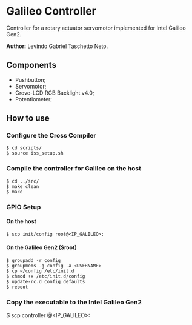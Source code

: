 # Galileo Controller
Controller for a rotary actuator servomotor implemented for Intel Galileo Gen2.

**Author:** Levindo Gabriel Taschetto Neto.

## Components

*  Pushbutton;
*  Servomotor;
*  Grove-LCD RGB Backlight v4.0;
*  Potentiometer;

## How to use
### Configure the Cross Compiler
```
$ cd scripts/
$ source iss_setup.sh
```

### Compile the controller for Galileo on the host
```
$ cd ../src/
$ make clean
$ make
```

### GPIO Setup
#### On the host
```
$ scp init/config root@<IP_GALILEO>:
```
#### On the Galileo Gen2 ($root)
```
$ groupadd -r config
$ groupmems -g config -a <USERNAME>
$ cp ~/config /etc/init.d
$ chmod +x /etc/init.d/config
$ update-rc.d config defaults
$ reboot
```

### Copy the executable to the Intel Galileo Gen2
$ scp controller <USER>@<IP_GALILEO>:
```
